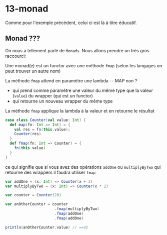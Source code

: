 # 13-monad

Comme pour l'exemple précédent, celui ci est là à titre éducatif.

## Monad ???

On nous a tellement parlé de `Monads`. Nous allons prendre un très gros raccourci:

Une monad(e) est un functor avec une méthode `fmap` (selon les langages on peut trouver un autre nom)

La méthode `fmap` attend en paramètre une lambda  -- MAP non ?
- qui prend comme paramètre une valeur du même type que la valeur (`value`) du wrapper (qui est un functor) 
- qui retourne un nouveau wrapper du même type

La méthode `fmap` applique la lambda à la valeur et en retourne le résultat

```scala
case class Counter(val value: Int) {
  def map(fn: Int => Int) = {
    val res = fn(this.value);
    Counter(res)
  }
  def fmap(fn: Int => Counter) = {
    fn(this.value)
  }
}
```

ce qui signifie que si vous avez des opérations `addOne` ou `multiplyByTwo` qui retourne des wrappers il faudra utiliser `fmap`

```scala
var addOne = (x: Int) => Counter(x + 1)
var multiplyByTwo = (x: Int) => Counter(x * 2)

var counter = Counter(20)

var anOtherCounter = counter
                      .fmap(multiplyByTwo)
                      .fmap(addOne)
                      .fmap(addOne)

println(anOtherCounter.value) // ==42
```

